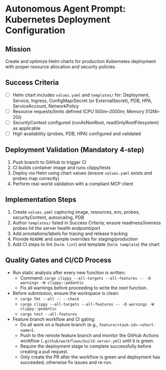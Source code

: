 # Autonomous Agent Prompt: Kubernetes Deployment Configuration

## Mission

Create and optimize Helm charts for production Kubernetes deployment with proper resource allocation and security policies.

## Success Criteria

- [ ] Helm chart includes `values.yaml` and `templates/` for: Deployment, Service, Ingress, ConfigMap/Secret (or ExternalSecret), PDB, HPA, ServiceAccount, NetworkPolicy
- [ ] Resource requests/limits defined (CPU 500m–2000m; Memory 512Mi–2Gi)
- [ ] SecurityContext configured (runAsNonRoot, readOnlyRootFilesystem) as applicable
- [ ] High availability (probes, PDB, HPA) configured and validated

## Deployment Validation (Mandatory 4-step)

1. Push branch to GitHub to trigger CI
2. CI builds container image and runs clippy/tests
3. Deploy via Helm using chart values (ensure `values.yaml` exists and probes map correctly)
4. Perform real-world validation with a compliant MCP client

## Implementation Steps

1. Create `values.yaml` capturing image, resources, env, probes, securityContext, autoscaling, PDB
2. Author `templates/` listed in Success Criteria; ensure readiness/liveness probes hit the server health endpoint/port
3. Add annotations/labels for tracing and release tracking
4. Provide `README` and sample overrides for staging/production
5. Add CI steps to lint (`helm lint`) and template (`helm template`) the chart

## Quality Gates and CI/CD Process

- Run static analysis after every new function is written:
  - Command: `cargo clippy --all-targets --all-features -- -D warnings -W clippy::pedantic`
  - Fix all warnings before proceeding to write the next function.
- Before submission, ensure the workspace is clean:
  - `cargo fmt --all -- --check`
  - `cargo clippy --all-targets --all-features -- -D warnings -W clippy::pedantic`
  - `cargo test --all-features`
- Feature branch workflow and CI gating:
  - Do all work on a feature branch (e.g., `feature/<task-id>-<short-name>`).
  - Push to the remote feature branch and monitor the GitHub Actions workflow (`.github/workflows/build-server.yml`) until it is green.
  - Require the deployment stage to complete successfully before creating a pull request.
  - Only create the PR after the workflow is green and deployment has succeeded; otherwise fix issues and re-run.
